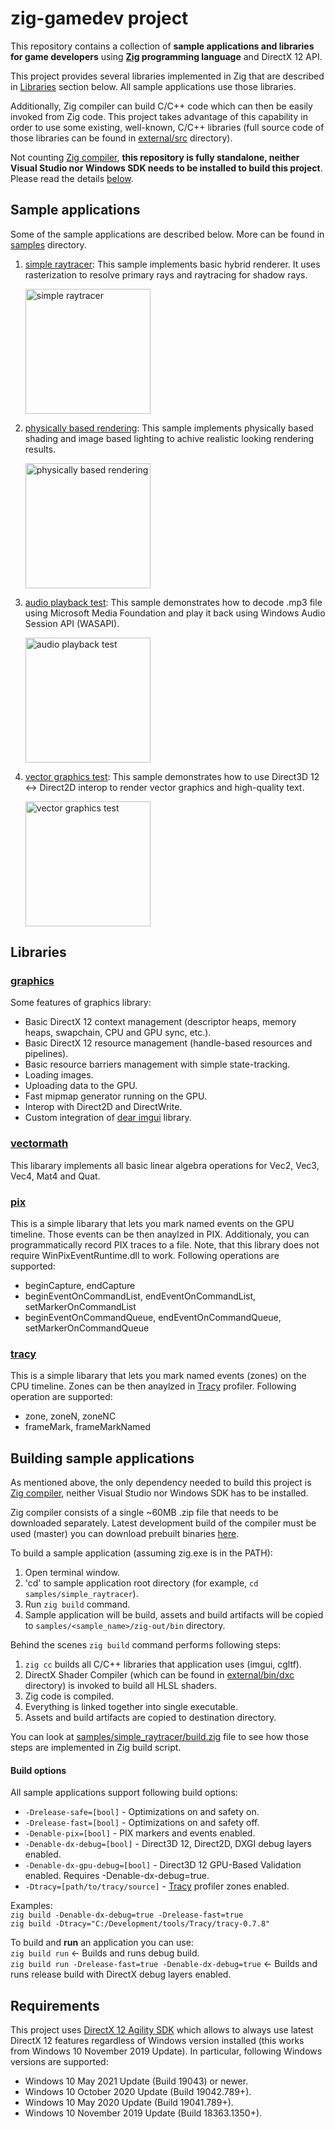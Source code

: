 # zig-gamedev project

This repository contains a collection of **sample applications and libraries for game developers** using **[Zig](https://ziglang.org/) programming language** and DirectX 12 API.

This project provides several libraries implemented in Zig that are described in [Libraries](#libraries) section below. All sample applications use those libraries.

Additionally, Zig compiler can build C/C++ code which can then be easily invoked from Zig code. This project takes advantage of this capability in order to use some existing, well-known, C/C++ libraries (full source code of those libraries can be found in [external/src](external/src) directory).

Not counting [Zig compiler](https://ziglang.org/download/), **this repository is fully standalone, neither Visual Studio nor Windows SDK needs to be installed to build this project**. Please read the details [below](#building-sample-applications).

## Sample applications

Some of the sample applications are described below. More can be found in [samples](samples/) directory.

1. [simple raytracer](samples/simple_raytracer): This sample implements basic hybrid renderer. It uses rasterization to resolve primary rays and raytracing for shadow rays.

    <img src="samples/simple_raytracer/screenshot.png" alt="simple raytracer" height="200">

1. [physically based rendering](samples/physically_based_rendering): This sample implements physically based shading and image based lighting to achive realistic looking rendering results.

    <img src="samples/physically_based_rendering/screenshot.png" alt="physically based rendering" height="200">

1. [audio playback test](samples/audio_playback_test): This sample demonstrates how to decode .mp3 file using Microsoft Media Foundation and play it back using Windows Audio Session API (WASAPI).

    <img src="samples/audio_playback_test/screenshot.png" alt="audio playback test" height="200">

1. [vector graphics test](samples/vector_graphics_test): This sample demonstrates how to use Direct3D 12 <-> Direct2D interop to render vector graphics and high-quality text.

    <img src="samples/vector_graphics_test/screenshot.png" alt="vector graphics test" height="200">

## Libraries

### [graphics](libs/common/graphics.zig)

Some features of graphics library:

* Basic DirectX 12 context management (descriptor heaps, memory heaps, swapchain, CPU and GPU sync, etc.).
* Basic DirectX 12 resource management (handle-based resources and pipelines).
* Basic resource barriers management with simple state-tracking.
* Loading images.
* Uploading data to the GPU.
* Fast mipmap generator running on the GPU.
* Interop with Direct2D and DirectWrite.
* Custom integration of [dear imgui](https://github.com/ocornut/imgui) library.

### [vectormath](libs/common/vectormath.zig)

This libarary implements all basic linear algebra operations for Vec2, Vec3, Vec4, Mat4 and Quat.

### [pix](libs/common/pix3.zig)

This is a simple libarary that lets you mark named events on the GPU timeline. Those events can be then anaylzed in PIX. Additionaly, you can programmatically record PIX traces to a file. Note, that this library does not require WinPixEventRuntime.dll to work. Following operations are supported:

* beginCapture, endCapture
* beginEventOnCommandList, endEventOnCommandList, setMarkerOnCommandList
* beginEventOnCommandQueue, endEventOnCommandQueue, setMarkerOnCommandQueue

### [tracy](libs/common/tracy.zig)

This is a simple libarary that lets you mark named events (zones) on the CPU timeline. Zones can be then anaylzed in [Tracy](https://github.com/wolfpld/tracy) profiler. Following operation are supported:

* zone, zoneN, zoneNC
* frameMark, frameMarkNamed

## Building sample applications

As mentioned above, the only dependency needed to build this project is [Zig compiler](https://ziglang.org/download/), neither Visual Studio nor Windows SDK has to be installed.

Zig compiler consists of a single ~60MB .zip file that needs to be downloaded separately. Latest development build of the compiler must be used (master) you can download prebuilt binaries [here](https://ziglang.org/download/).

To build a sample application (assuming zig.exe is in the PATH):

1. Open terminal window.
1. 'cd' to sample application root directory (for example, `cd samples/simple_raytracer`).
1. Run `zig build` command.
1. Sample application will be build, assets and build artifacts will be copied to `samples/<sample_name>/zig-out/bin` directory.

Behind the scenes `zig build` command performs following steps:

1. `zig cc` builds all C/C++ libraries that application uses (imgui, cgltf).
1. DirectX Shader Compiler (which can be found in [external/bin/dxc](external/bin/dxc) directory) is invoked to build all HLSL shaders.
1. Zig code is compiled.
1. Everything is linked together into single executable.
1. Assets and build artifacts are copied to destination directory.

You can look at [samples/simple_raytracer/build.zig](samples/simple_raytracer/build.zig) file to see how those steps are implemented in Zig build script.

#### Build options

All sample applications support following build options:

* `-Drelease-safe=[bool]` - Optimizations on and safety on.
* `-Drelease-fast=[bool]` - Optimizations on and safety off.
* `-Denable-pix=[bool]` - PIX markers and events enabled.
* `-Denable-dx-debug=[bool]` - Direct3D 12, Direct2D, DXGI debug layers enabled.
* `-Denable-dx-gpu-debug=[bool]` - Direct3D 12 GPU-Based Validation enabled. Requires -Denable-dx-debug=true.
* `-Dtracy=[path/to/tracy/source]` - [Tracy](https://github.com/wolfpld/tracy) profiler zones enabled.

Examples:<br/>
`zig build -Denable-dx-debug=true -Drelease-fast=true`<br/>
`zig build -Dtracy="C:/Development/tools/Tracy/tracy-0.7.8"`<br/>

To build and **run** an application you can use:<br/>
`zig build run` <- Builds and runs debug build.<br/>
`zig build run -Drelease-fast=true -Denable-dx-debug=true` <- Builds and runs release build with DirectX debug layers enabled.<br/>

## Requirements

This project uses [DirectX 12 Agility SDK](https://devblogs.microsoft.com/directx/gettingstarted-dx12agility/) which allows to always use latest DirectX 12 features regardless of Windows version installed (this works from Windows 10 November 2019 Update). In particular, following Windows versions are supported:

* Windows 10 May 2021 Update (Build 19043) or newer.
* Windows 10 October 2020 Update (Build 19042.789+).
* Windows 10 May 2020 Update (Build 19041.789+).
* Windows 10 November 2019 Update (Build 18363.1350+).
